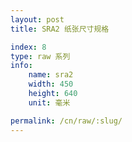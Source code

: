 ```yaml
---
layout: post
title: SRA2 纸张尺寸规格

index: 8
type: raw 系列
info:
    name: sra2
    width: 450
    height: 640
    unit: 毫米

permalink: /cn/raw/:slug/
---
```



